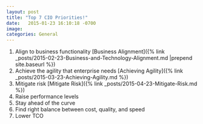 ```yaml
---
layout: post
title: "Top 7 CIO Priorities!"
date:   2015-01-23 16:10:18 -0700
image:
categories: General
---
```




1.	Align to business functionality [Business Alignment]({% link _posts/2015-02-23-Business-and-Technology-Alignment.md |prepend site.baseurl %})
2.	Achieve the agility that enterprise needs  [Achieving Agility]({% link _posts/2015-03-23-Achieving-Agility.md %})
3.	Mitigate risk [Mitigate Risk]({% link _posts/2015-04-23-Mitigate-Risk.md %})
4.	Raise performance levels
5.	Stay ahead of the curve
6.	Find right balance between cost, quality, and speed
7.	Lower TCO
